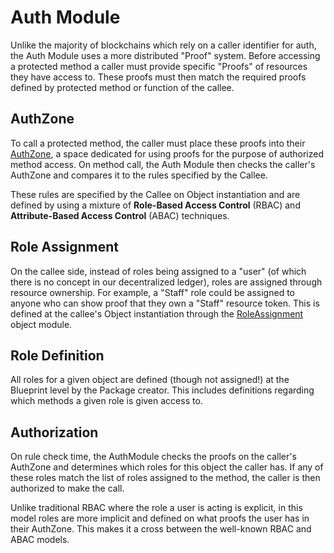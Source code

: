 # Auth Module

Unlike the majority of blockchains which rely on a caller identifier for auth, the Auth Module
uses a more distributed "Proof" system. Before accessing a protected method a caller must provide
specific "Proofs" of resources they have access to. These proofs must then match the required proofs
defined by protected method or function of the callee.

## AuthZone

To call a protected method, the caller must place these proofs into their [AuthZone](../../../blueprints/resource/auth_zone),
a space dedicated for using proofs for the purpose of authorized method access. On method call, the Auth Module
then checks the caller's AuthZone and compares it to the rules specified by the Callee.

These rules are specified by the Callee on Object instantiation and are defined by using a mixture of **Role-Based
Access Control** (RBAC) and **Attribute-Based Access Control** (ABAC) techniques.

## Role Assignment

On the callee side, instead of roles being assigned to a "user" (of which there is no concept in our decentralized
ledger), roles are assigned through resource ownership. For example, a "Staff" role could be assigned to anyone who
can show proof that they own a "Staff" resource token. This is defined at the callee's Object instantiation
through the [RoleAssignment](../../attached_modules/role_assignment) object module.

## Role Definition

All roles for a given object are defined (though not assigned!) at the Blueprint level by the Package creator. This
includes definitions regarding which methods a given role is given access to. 

## Authorization

On rule check time, the AuthModule checks the proofs on the caller's AuthZone and determines which roles for this
object the caller has. If any of these roles match the list of roles assigned to the method, the caller is then
authorized to make the call.

Unlike traditional RBAC where the role a user is acting is explicit, in this model roles are more implicit and
defined on what proofs the user has in their AuthZone. This makes it a cross between the well-known RBAC and
ABAC models.
